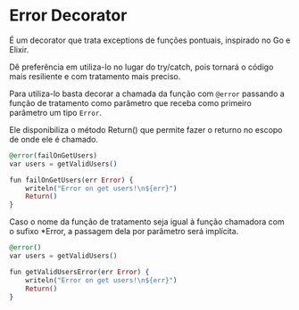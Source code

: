 # Error Decorator

É um decorator que trata exceptions de funções pontuais, inspirado no Go e Elixir.

Dê preferência em utiliza-lo no lugar do try/catch, pois tornará o código mais resiliente e com tratamento mais preciso.

Para utiliza-lo basta decorar a chamada da função com `@error` passando a função de tratamento como parâmetro que receba como primeiro parâmetro um tipo `Error`.

Ele disponibiliza o método Return() que permite fazer o returno no escopo de onde ele é chamado.

```elixir
@error(failOnGetUsers)
var users = getValidUsers()

fun failOnGetUsers(err Error) {
    writeln("Error on get users!\n${err}")
    Return()
}
```



Caso o nome da função de tratamento seja igual à função chamadora com o sufixo \*Error, a passagem dela por parâmetro será implícita.

```elixir
@error()
var users = getValidUsers()

fun getValidUsersError(err Error) {
    writeln("Error on get users!\n${err}")
    Return()
}
```

